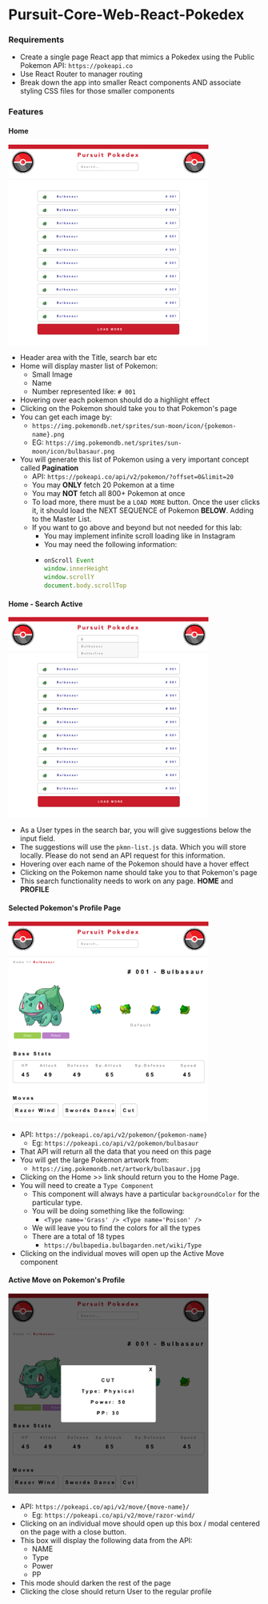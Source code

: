 # Pursuit-Core-Web-React-Pokedex


### Requirements

- Create a single page React app that mimics a Pokedex using the Public Pokemon API: `https://pokeapi.co`
- Use React Router to manager routing
- Break down the app into smaller React components AND associate styling CSS files for those smaller components

### Features

#### Home

<img src='assets/home.png' width='400'>

- Header area with the Title, search bar etc
- Home will display master list of Pokemon:
  - Small Image
  - Name
  - Number represented like: `# 001`
- Hovering over each pokemon should do a highlight effect
- Clicking on the Pokemon should take you to that Pokemon's page
- You can get each image by:
  - `https://img.pokemondb.net/sprites/sun-moon/icon/{pokemon-name}.png`
  - EG: `https://img.pokemondb.net/sprites/sun-moon/icon/bulbasaur.png`
- You will generate this list of Pokemon using a very important concept called **Pagination**
  - API: `https://pokeapi.co/api/v2/pokemon/?offset=0&limit=20`
  - You may **ONLY** fetch 20 Pokemon at a time
  - You may **NOT** fetch all 800+ Pokemon at once
  - To load more, there must be a `LOAD MORE` button. Once the user clicks it, it should load the NEXT SEQUENCE of Pokemon **BELOW**. Adding to the Master List.
  - If you want to go above and beyond but not needed for this lab: 
    - You may implement infinite scroll loading like in Instagram
    - You may need the following information:  
    - ```javascript
      onScroll Event
      window.innerHeight 
      window.scrollY
      document.body.scrollTop
      ```

#### Home - Search Active

<img src='assets/home-activesearching.png' width='400'>

- As a User types in the search bar, you will give suggestions below the input field.
- The suggestions will use the `pkmn-list.js` data. Which you will store locally. Please do not send an API request for this information.
- Hovering over each name of the Pokemon should have a hover effect
- Clicking on the Pokemon name should take you to that Pokemon's page
- This search functionality needs to work on any page. **HOME** and **PROFILE**

#### Selected Pokemon's Profile Page

<img src='assets/selected-pkmn.png' width='400'>

- API: `https://pokeapi.co/api/v2/pokemon/{pokemon-name}`
  - Eg: `https://pokeapi.co/api/v2/pokemon/bulbasaur`
- That API will return all the data that you need on this page
- You will get the large Pokemon artwork from:
  - `https://img.pokemondb.net/artwork/bulbasaur.jpg`
 - Clicking on the Home >> link should return you to the Home Page.
- You will need to create a `Type Component`
  - This component will always have a particular `backgroundColor` for the particular type.
  - You will be doing something like the following:
    - `<Type name='Grass' /> <Type name='Poison' />`
  - We will leave you to find the colors for all the types
  - There are a total of 18 types
    - `https://bulbapedia.bulbagarden.net/wiki/Type`
- Clicking on the individual moves will open up the Active Move component

#### Active Move on Pokemon's Profile

<img src='assets/move.png' width='400'>

- API: `https://pokeapi.co/api/v2/move/{move-name}/`
  - Eg: `https://pokeapi.co/api/v2/move/razor-wind/`
- Clicking on an individual move should open up this box / modal centered on the page with a close button.
- This box will display the following data from the API:
  - NAME
  - Type
  - Power
  - PP
- This mode should darken the rest of the page
- Clicking the close should return User to the regular profile
